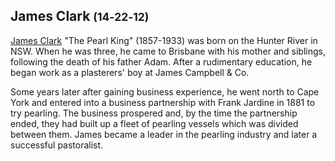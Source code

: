 ## James Clark <small>(14‑22‑12)</small>

[James Clark](http://adb.anu.edu.au/biography/clark-james-5664) "The Pearl King" (1857-1933) was born on the Hunter River in NSW. When he was three, he came to Brisbane with his mother and siblings, following the death of his father Adam. After a rudimentary education, he began work as a plasterers' boy at James Campbell & Co. 

Some years later after gaining business experience, he went north to Cape York and entered into a business partnership with Frank Jardine in 1881 to try pearling. The business prospered and, by the time the partnership ended, they had built up a fleet of pearling vessels which was divided between them. James became a leader in the pearling industry and later a successful pastoralist.
